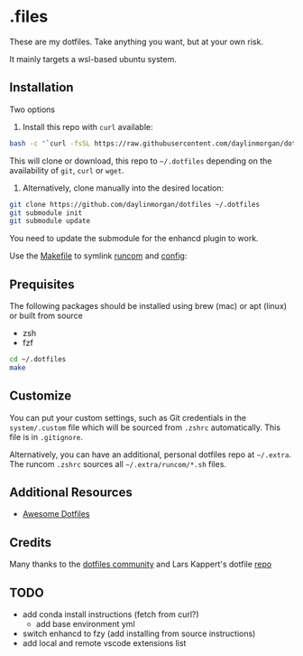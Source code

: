 # .files

These are my dotfiles. Take anything you want, but at your own risk.

It mainly targets a wsl-based ubuntu system. 

## Installation

Two options

1. Install this repo with `curl` available:

```bash
bash -c "`curl -fsSL https://raw.githubusercontent.com/daylinmorgan/dotfiles/main/remote-install.sh`"
```

This will clone or download, this repo to `~/.dotfiles` depending on the availability of `git`, `curl` or `wget`.

1. Alternatively, clone manually into the desired location:

```bash
git clone https://github.com/daylinmorgan/dotfiles ~/.dotfiles
git submodule init
git submodule update
```
You need to update the submodule for the enhancd plugin to work. 

Use the [Makefile](./Makefile) to symlink [runcom](./runcom)
and [config](./config):

## Prequisites
The following packages should be installed using brew (mac) or apt (linux) or built from source
- zsh
- fzf

```bash
cd ~/.dotfiles
make
```

## Customize

You can put your custom settings, such as Git credentials in the `system/.custom` file which will be sourced from
`.zshrc` automatically. This file is in `.gitignore`.

Alternatively, you can have an additional, personal dotfiles repo at `~/.extra`. The runcom `.zshrc` sources all
`~/.extra/runcom/*.sh` files.

## Additional Resources

- [Awesome Dotfiles](https://github.com/webpro/awesome-dotfiles)


## Credits

Many thanks to the [dotfiles community](https://dotfiles.github.io) and Lars Kappert's dotfile [repo](https://github.com/webpro/dotfiles)


## TODO
- add conda install instructions (fetch from curl?)
    - add base environment yml
- switch enhancd to fzy (add installing from source instructions)
- add local and remote vscode extensions list